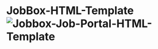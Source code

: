 # JobBox-HTML-Template![Jobbox-Job-Portal-HTML-Template](https://user-images.githubusercontent.com/40486930/216825207-216a8600-2731-4d8c-98bd-12541ca9281a.png)
